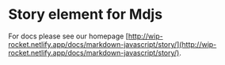 # Story element for Mdjs

For docs please see our homepage [http://wip-rocket.netlify.app/docs/markdown-javascript/story/](http://wip-rocket.netlify.app/docs/markdown-javascript/story/).
